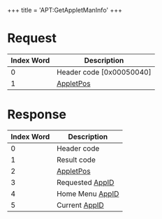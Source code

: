 +++
title = 'APT:GetAppletManInfo'
+++

# Request

| Index Word | Description                                           |
|------------|-------------------------------------------------------|
| 0          | Header code \[0x00050040\]                            |
| 1          | [AppletPos](NS_and_APT_Services#AppletPos "wikilink") |

# Response

| Index Word | Description                                              |
|------------|----------------------------------------------------------|
| 0          | Header code                                              |
| 1          | Result code                                              |
| 2          | [AppletPos](NS_and_APT_Services#AppletPos "wikilink")    |
| 3          | Requested [AppID](NS_and_APT_Services#AppIDs "wikilink") |
| 4          | Home Menu [AppID](NS_and_APT_Services#AppIDs "wikilink") |
| 5          | Current [AppID](NS_and_APT_Services#AppIDs "wikilink")   |
